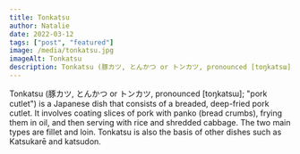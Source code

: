 ```yaml
---
title: Tonkatsu
author: Natalie
date: 2022-03-12
tags: ["post", "featured"]
image: /media/tonkatsu.jpg
imageAlt: Tonkatsu
description: Tonkatsu (豚カツ, とんかつ or トンカツ, pronounced [toŋkatsɯ]; "pork cutlet") is a Japanese dish that consists of a breaded, deep-fried pork cutlet. It involves coating slices of pork with panko (bread crumbs), frying them in oil, and then serving with rice and shredded cabbage. The two main types are fillet and loin. Tonkatsu is also the basis of other dishes such as Katsukarē and katsudon.
---
```


Tonkatsu (豚カツ, とんかつ or トンカツ, pronounced [toŋkatsɯ]; "pork cutlet") is a Japanese dish that consists of a breaded, deep-fried pork cutlet. It involves coating slices of pork with panko (bread crumbs), frying them in oil, and then serving with rice and shredded cabbage. The two main types are fillet and loin. Tonkatsu is also the basis of other dishes such as Katsukarē and katsudon.
